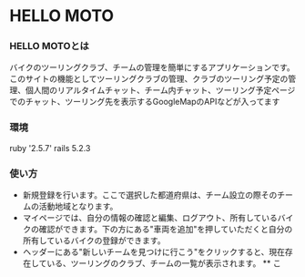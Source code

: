 
# HELLO MOTO

### HELLO MOTOとは
バイクのツーリングクラブ、チームの管理を簡単にするアプリケーションです。このサイトの機能としてツーリングクラブの管理、クラブのツーリング予定の管理、個人間のリアルタイムチャット、チーム内チャット、ツーリング予定ページでのチャット、ツーリング先を表示するGoogleMapのAPIなどが入ってます
### 環境
ruby '2.5.7' rails 5.2.3

### 使い方

* 新規登録を行います。ここで選択した都道府県は、チーム設立の際そのチームの活動地域となります。
* マイページでは、自分の情報の確認と編集、ログアウト、所有しているバイクの確認ができます。下の方にある"車両を追加"を押していただくと自分の所有しているバイクの登録ができます。
* ヘッダーにある"新しいチームを見つけに行こう"をクリックすると、現在存在している、ツーリングのクラブ、チームの一覧が表示されます。
** こ

